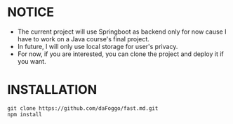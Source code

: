 # NOTICE
- The current project  will use Springboot as backend only for now cause I have to work on a Java course's final project.
- In future, I will only use local storage for user's privacy.
- For now, if you are interested, you can clone the project and deploy it if you want.

# INSTALLATION
```
git clone https://github.com/daFoggo/fast.md.git
npm install
```